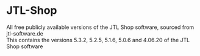 # JTL-Shop
All free publicly available versions of the JTL Shop software, sourced from jtl-software.de
<br>
This contains the versions 5.3.2, 5.2.5, 5.1.6, 5.0.6 and 4.06.20 of the JTL Shop software
